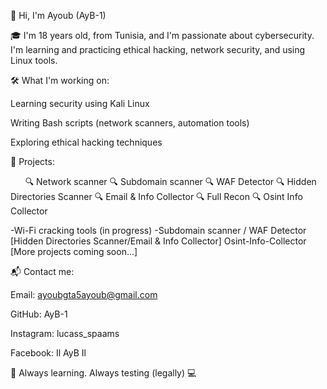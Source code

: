 👋 Hi, I'm Ayoub (AyB-1)

🎓 I'm 18 years old, from Tunisia, and I'm passionate about cybersecurity. I'm learning and practicing ethical hacking, network security, and using Linux tools.

🛠️ What I'm working on:

Learning  security using Kali Linux

Writing Bash scripts (network scanners, automation tools)

Exploring ethical hacking techniques



📂 Projects:

      🔍 Network scanner
      🔍 Subdomain scanner
      🔍 WAF Detector
      🔍 Hidden Directories Scanner
      🔍 Email & Info Collector
      🔍 Full Recon
      🔍 Osint Info Collector
      

-Wi-Fi cracking tools (in progress)
-Subdomain scanner / WAF Detector
[Hidden Directories Scanner/Email & Info Collector]
Osint-Info-Collector
[More projects coming soon...]

📬 Contact me:

Email: ayoubgta5ayoub@gmail.com

GitHub: AyB-1

Instagram: lucass_spaams

Facebook: Il AyB Il

🧠 Always learning. Always testing (legally) 💻



<!--
**AyB-1/AyB-1** is a ✨ _special_ ✨ repository because its `README.md` (this file) appears on your GitHub profile.

